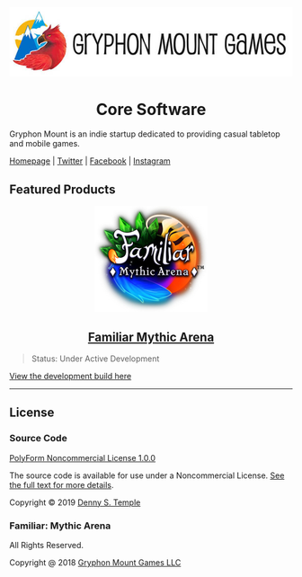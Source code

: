 <div align="center">

![Gryphon Mount Games](/docs/gmg-logo.jpg)

# Core Software

</div>

Gryphon Mount is an indie startup dedicated to providing casual tabletop and mobile games.

[Homepage](https://gryphonmountgames.com) | [Twitter](https://twitter.com/gryphonmount) | [Facebook](https://www.facebook.com/gryphonmountgames/) | [Instagram](https://www.instagram.com/gryphonmountgames/)

## Featured Products

<div align="center">

![Gryphon Mount Games](/docs/familiar-logo.jpg)

## [Familiar Mythic Arena](https://gryphonmountgames.com/familiar/)

</div>

> Status: Under Active Development

[View the development build here](https://familiar-mythic-arena.netlify.com/)

---

## License

### Source Code

[PolyForm Noncommercial License 1.0.0](https://polyformproject.org/licenses/noncommercial/1.0.0/)

The source code is available for use under a Noncommercial License. [See the full text for more details](LICENSE.txt).

Copyright © 2019 [Denny S. Temple](https://dentemple.com)

### Familiar: Mythic Arena

All Rights Reserved.

Copyright @ 2018 [Gryphon Mount Games LLC](https://gryphonmountgames.com/about/)
